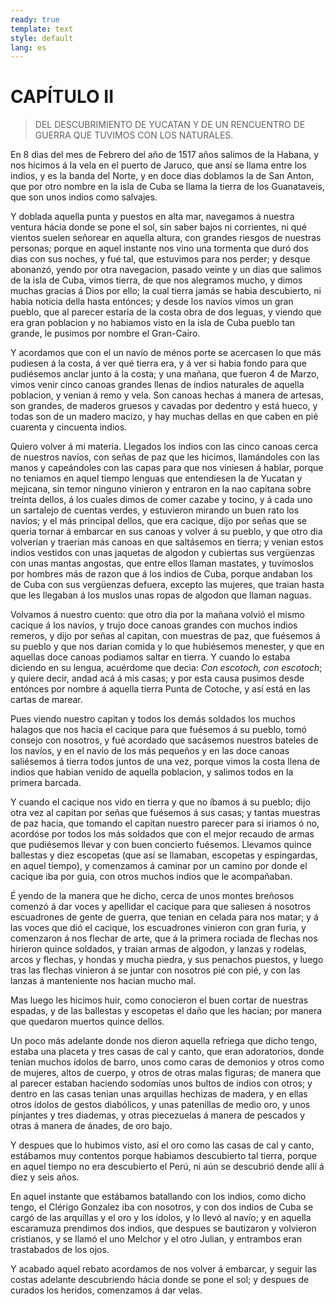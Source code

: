 ```yaml
---
ready: true
template: text
style: default
lang: es
---
```


# CAPÍTULO II

> DEL DESCUBRIMIENTO DE YUCATAN Y DE UN RENCUENTRO DE GUERRA QUE TUVIMOS
> CON LOS NATURALES.


En 8 dias del mes de Febrero del año de 1517 años salimos de la Habana,
y nos hicimos á la vela en el puerto de Jaruco, que ansí se llama entre
los indios, y es la banda del Norte, y en doce dias doblamos la de San
Anton, que por otro nombre en la isla de Cuba se llama la tierra de los
Guanataveis, que son unos indios como salvajes.

Y doblada aquella punta y puestos en alta mar, navegamos á nuestra
ventura hácia donde se pone el sol, sin saber bajos ni corrientes, ni
qué vientos suelen señorear en aquella altura, con grandes riesgos de
nuestras personas; porque en aquel instante nos vino una tormenta que
duró dos dias con sus noches, y fué tal, que estuvimos para nos perder;
y desque abonanzó, yendo por otra navegacion, pasado veinte y un dias
que salimos de la isla de Cuba, vimos tierra, de que nos alegramos
mucho, y dimos muchas gracias á Dios por ello; la cual tierra jamás se
habia descubierto, ni habia noticia della hasta entónces; y desde los
navíos vimos un gran pueblo, que al parecer estaria de la costa obra de
dos leguas, y viendo que era gran poblacion y no habiamos visto en la
isla de Cuba pueblo tan grande, le pusimos por nombre el Gran-Cairo.

Y acordamos que con el un navío de ménos porte se acercasen lo que más
pudiesen á la costa, á ver qué tierra era, y á ver si habia fondo para
que pudiésemos anclar junto á la costa; y una mañana, que fueron 4 de
Marzo, vimos venir cinco canoas grandes llenas de indios naturales de
aquella poblacion, y venian á remo y vela. Son canoas hechas á manera
de artesas, son grandes, de maderos gruesos y cavadas por dedentro y
está hueco, y todas son de un madero macizo, y hay muchas dellas en que
caben en pié cuarenta y cincuenta indios.

Quiero volver á mi materia. Llegados los indios con las cinco
canoas cerca de nuestros navíos, con señas de paz que les hicimos,
llamándoles con las manos y capeándoles con las capas para que nos
viniesen á hablar, porque no teniamos en aquel tiempo lenguas que
entendiesen la de Yucatan y mejicana, sin temor ninguno vinieron y
entraron en la nao capitana sobre treinta dellos, á los cuales dimos de
comer cazabe y tocino, y á cada uno un sartalejo de cuentas verdes, y
estuvieron mirando un buen rato los navíos; y el más principal dellos,
que era cacique, dijo por señas que se queria tornar á embarcar en sus
canoas y volver á su pueblo, y que otro dia volverian y traerian más
canoas en que saltásemos en tierra; y venian estos indios vestidos con
unas jaquetas de algodon y cubiertas sus vergüenzas con unas mantas
angostas, que entre ellos llaman mastates, y tuvímoslos por hombres
más de razon que á los indios de Cuba, porque andaban los de Cuba con
sus vergüenzas defuera, excepto las mujeres, que traian hasta que les
llegaban á los muslos unas ropas de algodon que llaman naguas.

Volvamos á nuestro cuento: que otro dia por la mañana volvió el mismo
cacique á los navíos, y trujo doce canoas grandes con muchos indios
remeros, y dijo por señas al capitan, con muestras de paz, que fuésemos
á su pueblo y que nos darian comida y lo que hubiésemos menester, y
que en aquellas doce canoas podiamos saltar en tierra. Y cuando lo
estaba diciendo en su lengua, acuérdome que decia: _Con escotoch, con
escotoch_; y quiere decir, andad acá á mis casas; y por esta causa
pusimos desde entónces por nombre á aquella tierra Punta de Cotoche, y
así está en las cartas de marear.

Pues viendo nuestro capitan y todos los demás soldados los muchos
halagos que nos hacia el cacique para que fuésemos á su pueblo, tomó
consejo con nosotros, y fué acordado que sacásemos nuestros bateles
de los navíos, y en el navío de los más pequeños y en las doce canoas
saliésemos á tierra todos juntos de una vez, porque vimos la costa
llena de indios que habian venido de aquella poblacion, y salimos todos
en la primera barcada.

Y cuando el cacique nos vido en tierra y que no íbamos á su pueblo;
dijo otra vez al capitan por señas que fuésemos á sus casas; y tantas
muestras de paz hacia, que tomando el capitan nuestro parecer para si
iriamos ó no, acordóse por todos los más soldados que con el mejor
recaudo de armas que pudiésemos llevar y con buen concierto fuésemos.
Llevamos quince ballestas y diez escopetas (que así se llamaban,
escopetas y espingardas, en aquel tiempo), y comenzamos á caminar por
un camino por donde el cacique iba por guia, con otros muchos indios
que le acompañaban.

É yendo de la manera que he dicho, cerca de unos montes breñosos
comenzó á dar voces y apellidar el cacique para que saliesen á nosotros
escuadrones de gente de guerra, que tenian en celada para nos matar;
y á las voces que dió el cacique, los escuadrones vinieron con gran
furia, y comenzaron á nos flechar de arte, que á la primera rociada
de flechas nos hirieron quince soldados, y traian armas de algodon,
y lanzas y rodelas, arcos y flechas, y hondas y mucha piedra, y sus
penachos puestos, y luego tras las flechas vinieron á se juntar con
nosotros pié con pié, y con las lanzas á manteniente nos hacian mucho
mal.

Mas luego les hicimos huir, como conocieron el buen cortar de nuestras
espadas, y de las ballestas y escopetas el daño que les hacian; por
manera que quedaron muertos quince dellos.

Un poco más adelante donde nos dieron aquella refriega que dicho tengo,
estaba una placeta y tres casas de cal y canto, que eran adoratorios,
donde tenian muchos ídolos de barro, unos como caras de demonios y
otros como de mujeres, altos de cuerpo, y otros de otras malas figuras;
de manera que al parecer estaban haciendo sodomías unos bultos de
indios con otros; y dentro en las casas tenian unas arquillas hechizas
de madera, y en ellas otros ídolos de gestos diabólicos, y unas
patenillas de medio oro, y unos pinjantes y tres diademas, y otras
piecezuelas á manera de pescados y otras á manera de ánades, de oro
bajo.

Y despues que lo hubimos visto, así el oro como las casas de cal y
canto, estábamos muy contentos porque habiamos descubierto tal tierra,
porque en aquel tiempo no era descubierto el Perú, ni aún se descubrió
dende allí á diez y seis años.

En aquel instante que estábamos batallando con los indios, como dicho
tengo, el Clérigo Gonzalez iba con nosotros, y con dos indios de Cuba
se cargó de las arquillas y el oro y los ídolos, y lo llevó al navío; y
en aquella escaramuza prendimos dos indios, que despues se bautizaron
y volvieron cristianos, y se llamó el uno Melchor y el otro Julian, y
entrambos eran trastabados de los ojos.

Y acabado aquel rebato acordamos de nos volver á embarcar, y seguir las
costas adelante descubriendo hácia donde se pone el sol; y despues de
curados los heridos, comenzamos á dar velas.
